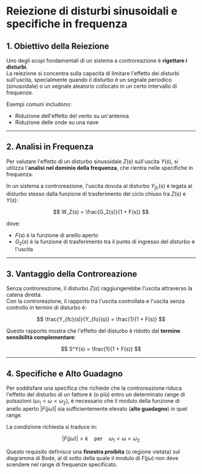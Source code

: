 # Reiezione di disturbi sinusoidali e specifiche in frequenza

## 1. Obiettivo della Reiezione

Uno degli scopi fondamentali di un sistema a controreazione è **rigettare i disturbi**.  
La reiezione si concentra sulla capacità di limitare l'effetto dei disturbi sull'uscita, specialmente quando il disturbo è un segnale periodico (sinusoidale) o un segnale aleatorio collocato in un certo intervallo di frequenze.  

Esempi comuni includono:  
- Riduzione dell'effetto del vento su un'antenna  
- Riduzione delle onde su una nave

---

## 2. Analisi in Frequenza

Per valutare l'effetto di un disturbo sinusoidale $Z(s)$ sull'uscita $Y(s)$, si utilizza l'**analisi nel dominio della frequenza**, che rientra nelle specifiche in frequenza.  

In un sistema a controreazione, l'uscita dovuta al disturbo $Y_{fc}(s)$ è legata al disturbo stesso dalla funzione di trasferimento del ciclo chiuso tra $Z(s)$ e $Y(s)$:

$$
W_Z(s) = \frac{G_2(s)}{1 + F(s)}
$$

dove:  
- $F(s)$ è la funzione di anello aperto  
- $G_2(s)$ è la funzione di trasferimento tra il punto di ingresso del disturbo e l'uscita

---

## 3. Vantaggio della Controreazione

Senza controreazione, il disturbo $Z(s)$ raggiungerebbe l'uscita attraverso la catena diretta.  
Con la controreazione, il rapporto tra l'uscita controllata e l'uscita senza controllo in termini di disturbo è:

$$
\frac{Y_{fc}(s)}{Y_{fo}(s)} = \frac{1}{1 + F(s)}
$$

Questo rapporto mostra che l'effetto del disturbo è ridotto dal **termine sensibilità complementare**:

$$
S^Y(s) = \frac{1}{1 + F(s)}
$$

---

## 4. Specifiche e Alto Guadagno

Per soddisfare una specifica che richiede che la controreazione riduca l'effetto del disturbo di un fattore $k$ (o più) entro un determinato range di pulsazioni $(\omega_1 < \omega < \omega_2)$, è necessario che il modulo della funzione di anello aperto $|F(j\omega)|$ sia sufficientemente elevato (**alto guadagno**) in quel range.

La condizione richiesta si traduce in:

$$
|F(j\omega)| > k \quad \text{per} \quad \omega_1 < \omega < \omega_2
$$

Questo requisito definisce una **finestra proibita** (o regione vietata) sul diagramma di Bode, al di sotto della quale il modulo di $F(j\omega)$ non deve scendere nel range di frequenze specificato.
